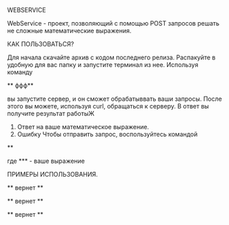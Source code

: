 WEBSERVICE

WebService - проект, позволяющий с помощью POST запросов решать не сложные математические выражения.

КАК ПОЛЬЗОВАТЬСЯ?

Для начала скачайте архив с кодом последнего релиза.
Распакуйте в удобную для вас папку и запустите терминал из нее.
Используя команду

** ффф**

вы запустите сервер, и он сможет обрабатыввать ваши запросы.
После этого вы можете, используя curl, обращаться к серверу.
В ответ вы получите результат работыЖ

1. Ответ на ваше математическое выражение.
2. Ошибку
   Чтобы отправить запрос, воспользуйтесь командой

\*\*

где \*\*\* - ваше выражение

ПРИМЕРЫ ИСПОЛЬЗОВАНИЯ.

**
вернет
**

**
вернет
**

**
вернет
**

